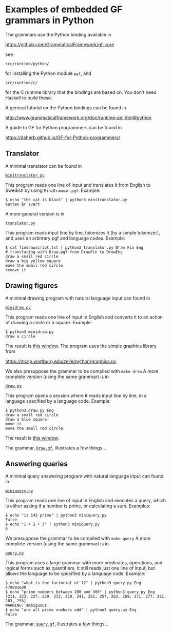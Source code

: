 # Examples of embedded GF grammars in Python

The grammars use the Python binding available in

https://github.com/GrammaticalFramework/gf-core

see

`src/runtime/python/` 

for installing the Python module `pgf`, and

`src/runtime/c/`

for the C runtime library that the bindings are based on.
You don't need Haskell to build these.

A general tutorial on the Python bindings can be found in

http://www.grammaticalframework.org/doc/runtime-api.html#python

A guide to GF for Python programmers can be found in

https://daherb.github.io/GF-for-Python-programmers/


## Translator

A minimal translator can be found in

[`minitranslator.py`](./minitranslator.py)

This program reads one line of input and translates it from English to Swedish by using `MiniGrammar.pgf`. Example:
```
$ echo "the cat is black" | python3 minitranslator.py
katten är svart
```
A more general version is in

[`translator.py`](./translator.py)

This program reads input line by line, tokenizes it (by a simple tokenizer), and uses an arbitrary pgf and language codes. Example:
```
$ cat findrawscript.txt | python3 translator.py Draw Fin Eng
# translating with Draw.pgf from DrawFin to DrawEng
draw a small red circle
draw a big yellow square
move the small red circle
remove it
```


## Drawing figures

A minimal drawing program with natural language input can found in

[`minidraw.py`](./minidraw.py)

This program reads one line of input in English and converts it to an action of drawing a circle or a square. Example:
```
$ python3 minidraw.py
draw a circle
```
The result is [this window](./dump-minidraw.png).
The program uses the simple graphics library from

https://mcsp.wartburg.edu/zelle/python/graphics.py

We also presuppose the grammar to be compiled with
`
make draw
`
A more complete version (using the same grammar) is in

[`draw.py`](./draw.py)

This program opens a session where it reads input line by line, in a language specified by a language code. Example:
```
$ python3 draw.py Eng
draw a small red circle
draw a blue square
move it        
move the small red circle
```
The result is [this window](./dump-draw.png).

The grammar, [`Draw.gf`](./Draw.gf), illustrates a few things...


## Answering queries

A minimal query answering program with natural language input can found in

[`miniquery.py`](./miniquery.py)

This program reads one line of input in English and executes a query, which is either asking if a number is prime, or calculating a sum. Examples:
```
$ echo "is 143 prime" | python3 miniquery.py 
False
$ echo "1 + 2 + 3" | python3 miniquery.py 
6
```
We presuppose the grammar to be compiled with
`
make query
`
A more complete version (using the same grammar) is in

[`query.py`](./query.py)

This program uses a large grammar with more predicates, operations, and logical forms such as quantifiers. It still reads just one line of input, but allows the language to be specified by a language code. Example:
```
$ echo "what is the factorial of 12" | python3 query.py Eng 
479001600
$ echo "prime numbers between 200 and 300" | python3 query.py Eng 
[211, 223, 227, 229, 233, 239, 241, 251, 257, 263, 269, 271, 277, 281, 283, 293]
WARNING: ambiguous
$ echo "are all prime numbers odd" | python3 query.py Eng 
False
```
The grammar, [`Query.gf`](./Query.gf), illustrates a few things...

